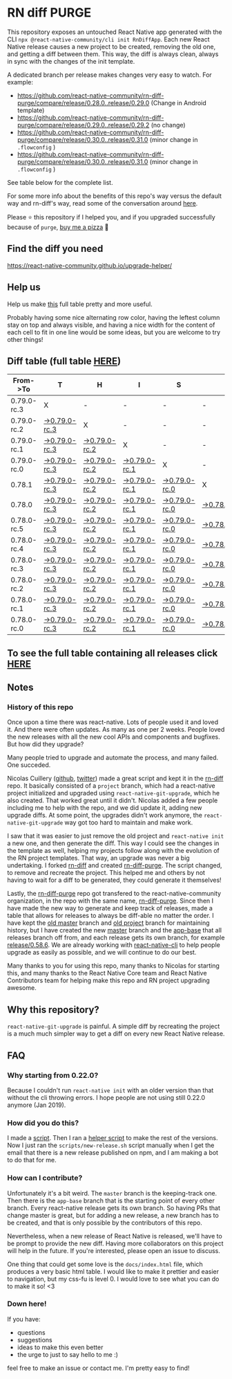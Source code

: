 # RN diff PURGE

This repository exposes an untouched React Native app generated with the CLI
`npx @react-native-community/cli init RnDiffApp`. Each new React Native release causes a new project to be created, removing the old one, and getting a diff between them. This way, the diff is always clean, always in sync with the changes of the init template.

A dedicated branch per release makes changes very easy
to watch. For example:

- https://github.com/react-native-community/rn-diff-purge/compare/release/0.28.0..release/0.29.0
  (Change in Android template)
- https://github.com/react-native-community/rn-diff-purge/compare/release/0.29.0..release/0.29.2
  (no change)
- https://github.com/react-native-community/rn-diff-purge/compare/release/0.30.0..release/0.31.0
  (minor change in `.flowconfig` )
- https://github.com/react-native-community/rn-diff-purge/compare/release/0.30.0..release/0.31.0
  (minor change in `.flowconfig` )

See table below for the complete list.

For some more info about the benefits of this repo's way versus the default way and rn-diff's way, read some of the conversation around [here](https://github.com/react-native-community/discussions-and-proposals/issues/68#issuecomment-452227478).

Please :star: this repository if I helped you, and if you upgraded successfully because of `purge`, [buy me a pizza](https://www.buymeacoffee.com/pvinis) :pizza:

## Find the diff you need

https://react-native-community.github.io/upgrade-helper/

## Help us

Help us make [this](https://react-native-community.github.io/rn-diff-purge) full table pretty and more useful.

Probably having some nice alternating row color, having the leftest column stay on top and always visible, and having a nice width for the content of each cell to fit in one line would be some ideas, but you are welcome to try other things!

## Diff table (full table [HERE](https://react-native-community.github.io/rn-diff-purge/))

| From->To    | T                                                                                                                         | H                                                                                                                         | I                                                                                                                         | S                                                                                                                         |                                                                                                                 | I                                                                                                               | S                                                                                                                         |                                                                                                                           | C                                                                                                                         | O                                                                                                                         | O                                                                                                                         | L |
| ----------- | ------------------------------------------------------------------------------------------------------------------------- | ------------------------------------------------------------------------------------------------------------------------- | ------------------------------------------------------------------------------------------------------------------------- | ------------------------------------------------------------------------------------------------------------------------- | --------------------------------------------------------------------------------------------------------------- | --------------------------------------------------------------------------------------------------------------- | ------------------------------------------------------------------------------------------------------------------------- | ------------------------------------------------------------------------------------------------------------------------- | ------------------------------------------------------------------------------------------------------------------------- | ------------------------------------------------------------------------------------------------------------------------- | ------------------------------------------------------------------------------------------------------------------------- | - |
| 0.79.0-rc.3 | X                                                                                                                         | -                                                                                                                         | -                                                                                                                         | -                                                                                                                         | -                                                                                                               | -                                                                                                               | -                                                                                                                         | -                                                                                                                         | -                                                                                                                         | -                                                                                                                         | -                                                                                                                         | - |
| 0.79.0-rc.2 | [->0.79.0-rc.3](https://github.com/react-native-community/rn-diff-purge/compare/release/0.79.0-rc.2..release/0.79.0-rc.3) | X                                                                                                                         | -                                                                                                                         | -                                                                                                                         | -                                                                                                               | -                                                                                                               | -                                                                                                                         | -                                                                                                                         | -                                                                                                                         | -                                                                                                                         | -                                                                                                                         | - |
| 0.79.0-rc.1 | [->0.79.0-rc.3](https://github.com/react-native-community/rn-diff-purge/compare/release/0.79.0-rc.1..release/0.79.0-rc.3) | [->0.79.0-rc.2](https://github.com/react-native-community/rn-diff-purge/compare/release/0.79.0-rc.1..release/0.79.0-rc.2) | X                                                                                                                         | -                                                                                                                         | -                                                                                                               | -                                                                                                               | -                                                                                                                         | -                                                                                                                         | -                                                                                                                         | -                                                                                                                         | -                                                                                                                         | - |
| 0.79.0-rc.0 | [->0.79.0-rc.3](https://github.com/react-native-community/rn-diff-purge/compare/release/0.79.0-rc.0..release/0.79.0-rc.3) | [->0.79.0-rc.2](https://github.com/react-native-community/rn-diff-purge/compare/release/0.79.0-rc.0..release/0.79.0-rc.2) | [->0.79.0-rc.1](https://github.com/react-native-community/rn-diff-purge/compare/release/0.79.0-rc.0..release/0.79.0-rc.1) | X                                                                                                                         | -                                                                                                               | -                                                                                                               | -                                                                                                                         | -                                                                                                                         | -                                                                                                                         | -                                                                                                                         | -                                                                                                                         | - |
| 0.78.1      | [->0.79.0-rc.3](https://github.com/react-native-community/rn-diff-purge/compare/release/0.78.1..release/0.79.0-rc.3)      | [->0.79.0-rc.2](https://github.com/react-native-community/rn-diff-purge/compare/release/0.78.1..release/0.79.0-rc.2)      | [->0.79.0-rc.1](https://github.com/react-native-community/rn-diff-purge/compare/release/0.78.1..release/0.79.0-rc.1)      | [->0.79.0-rc.0](https://github.com/react-native-community/rn-diff-purge/compare/release/0.78.1..release/0.79.0-rc.0)      | X                                                                                                               | -                                                                                                               | -                                                                                                                         | -                                                                                                                         | -                                                                                                                         | -                                                                                                                         | -                                                                                                                         | - |
| 0.78.0      | [->0.79.0-rc.3](https://github.com/react-native-community/rn-diff-purge/compare/release/0.78.0..release/0.79.0-rc.3)      | [->0.79.0-rc.2](https://github.com/react-native-community/rn-diff-purge/compare/release/0.78.0..release/0.79.0-rc.2)      | [->0.79.0-rc.1](https://github.com/react-native-community/rn-diff-purge/compare/release/0.78.0..release/0.79.0-rc.1)      | [->0.79.0-rc.0](https://github.com/react-native-community/rn-diff-purge/compare/release/0.78.0..release/0.79.0-rc.0)      | [->0.78.1](https://github.com/react-native-community/rn-diff-purge/compare/release/0.78.0..release/0.78.1)      | X                                                                                                               | -                                                                                                                         | -                                                                                                                         | -                                                                                                                         | -                                                                                                                         | -                                                                                                                         | - |
| 0.78.0-rc.5 | [->0.79.0-rc.3](https://github.com/react-native-community/rn-diff-purge/compare/release/0.78.0-rc.5..release/0.79.0-rc.3) | [->0.79.0-rc.2](https://github.com/react-native-community/rn-diff-purge/compare/release/0.78.0-rc.5..release/0.79.0-rc.2) | [->0.79.0-rc.1](https://github.com/react-native-community/rn-diff-purge/compare/release/0.78.0-rc.5..release/0.79.0-rc.1) | [->0.79.0-rc.0](https://github.com/react-native-community/rn-diff-purge/compare/release/0.78.0-rc.5..release/0.79.0-rc.0) | [->0.78.1](https://github.com/react-native-community/rn-diff-purge/compare/release/0.78.0-rc.5..release/0.78.1) | [->0.78.0](https://github.com/react-native-community/rn-diff-purge/compare/release/0.78.0-rc.5..release/0.78.0) | X                                                                                                                         | -                                                                                                                         | -                                                                                                                         | -                                                                                                                         | -                                                                                                                         | - |
| 0.78.0-rc.4 | [->0.79.0-rc.3](https://github.com/react-native-community/rn-diff-purge/compare/release/0.78.0-rc.4..release/0.79.0-rc.3) | [->0.79.0-rc.2](https://github.com/react-native-community/rn-diff-purge/compare/release/0.78.0-rc.4..release/0.79.0-rc.2) | [->0.79.0-rc.1](https://github.com/react-native-community/rn-diff-purge/compare/release/0.78.0-rc.4..release/0.79.0-rc.1) | [->0.79.0-rc.0](https://github.com/react-native-community/rn-diff-purge/compare/release/0.78.0-rc.4..release/0.79.0-rc.0) | [->0.78.1](https://github.com/react-native-community/rn-diff-purge/compare/release/0.78.0-rc.4..release/0.78.1) | [->0.78.0](https://github.com/react-native-community/rn-diff-purge/compare/release/0.78.0-rc.4..release/0.78.0) | [->0.78.0-rc.5](https://github.com/react-native-community/rn-diff-purge/compare/release/0.78.0-rc.4..release/0.78.0-rc.5) | X                                                                                                                         | -                                                                                                                         | -                                                                                                                         | -                                                                                                                         | - |
| 0.78.0-rc.3 | [->0.79.0-rc.3](https://github.com/react-native-community/rn-diff-purge/compare/release/0.78.0-rc.3..release/0.79.0-rc.3) | [->0.79.0-rc.2](https://github.com/react-native-community/rn-diff-purge/compare/release/0.78.0-rc.3..release/0.79.0-rc.2) | [->0.79.0-rc.1](https://github.com/react-native-community/rn-diff-purge/compare/release/0.78.0-rc.3..release/0.79.0-rc.1) | [->0.79.0-rc.0](https://github.com/react-native-community/rn-diff-purge/compare/release/0.78.0-rc.3..release/0.79.0-rc.0) | [->0.78.1](https://github.com/react-native-community/rn-diff-purge/compare/release/0.78.0-rc.3..release/0.78.1) | [->0.78.0](https://github.com/react-native-community/rn-diff-purge/compare/release/0.78.0-rc.3..release/0.78.0) | [->0.78.0-rc.5](https://github.com/react-native-community/rn-diff-purge/compare/release/0.78.0-rc.3..release/0.78.0-rc.5) | [->0.78.0-rc.4](https://github.com/react-native-community/rn-diff-purge/compare/release/0.78.0-rc.3..release/0.78.0-rc.4) | X                                                                                                                         | -                                                                                                                         | -                                                                                                                         | - |
| 0.78.0-rc.2 | [->0.79.0-rc.3](https://github.com/react-native-community/rn-diff-purge/compare/release/0.78.0-rc.2..release/0.79.0-rc.3) | [->0.79.0-rc.2](https://github.com/react-native-community/rn-diff-purge/compare/release/0.78.0-rc.2..release/0.79.0-rc.2) | [->0.79.0-rc.1](https://github.com/react-native-community/rn-diff-purge/compare/release/0.78.0-rc.2..release/0.79.0-rc.1) | [->0.79.0-rc.0](https://github.com/react-native-community/rn-diff-purge/compare/release/0.78.0-rc.2..release/0.79.0-rc.0) | [->0.78.1](https://github.com/react-native-community/rn-diff-purge/compare/release/0.78.0-rc.2..release/0.78.1) | [->0.78.0](https://github.com/react-native-community/rn-diff-purge/compare/release/0.78.0-rc.2..release/0.78.0) | [->0.78.0-rc.5](https://github.com/react-native-community/rn-diff-purge/compare/release/0.78.0-rc.2..release/0.78.0-rc.5) | [->0.78.0-rc.4](https://github.com/react-native-community/rn-diff-purge/compare/release/0.78.0-rc.2..release/0.78.0-rc.4) | [->0.78.0-rc.3](https://github.com/react-native-community/rn-diff-purge/compare/release/0.78.0-rc.2..release/0.78.0-rc.3) | X                                                                                                                         | -                                                                                                                         | - |
| 0.78.0-rc.1 | [->0.79.0-rc.3](https://github.com/react-native-community/rn-diff-purge/compare/release/0.78.0-rc.1..release/0.79.0-rc.3) | [->0.79.0-rc.2](https://github.com/react-native-community/rn-diff-purge/compare/release/0.78.0-rc.1..release/0.79.0-rc.2) | [->0.79.0-rc.1](https://github.com/react-native-community/rn-diff-purge/compare/release/0.78.0-rc.1..release/0.79.0-rc.1) | [->0.79.0-rc.0](https://github.com/react-native-community/rn-diff-purge/compare/release/0.78.0-rc.1..release/0.79.0-rc.0) | [->0.78.1](https://github.com/react-native-community/rn-diff-purge/compare/release/0.78.0-rc.1..release/0.78.1) | [->0.78.0](https://github.com/react-native-community/rn-diff-purge/compare/release/0.78.0-rc.1..release/0.78.0) | [->0.78.0-rc.5](https://github.com/react-native-community/rn-diff-purge/compare/release/0.78.0-rc.1..release/0.78.0-rc.5) | [->0.78.0-rc.4](https://github.com/react-native-community/rn-diff-purge/compare/release/0.78.0-rc.1..release/0.78.0-rc.4) | [->0.78.0-rc.3](https://github.com/react-native-community/rn-diff-purge/compare/release/0.78.0-rc.1..release/0.78.0-rc.3) | [->0.78.0-rc.2](https://github.com/react-native-community/rn-diff-purge/compare/release/0.78.0-rc.1..release/0.78.0-rc.2) | X                                                                                                                         | - |
| 0.78.0-rc.0 | [->0.79.0-rc.3](https://github.com/react-native-community/rn-diff-purge/compare/release/0.78.0-rc.0..release/0.79.0-rc.3) | [->0.79.0-rc.2](https://github.com/react-native-community/rn-diff-purge/compare/release/0.78.0-rc.0..release/0.79.0-rc.2) | [->0.79.0-rc.1](https://github.com/react-native-community/rn-diff-purge/compare/release/0.78.0-rc.0..release/0.79.0-rc.1) | [->0.79.0-rc.0](https://github.com/react-native-community/rn-diff-purge/compare/release/0.78.0-rc.0..release/0.79.0-rc.0) | [->0.78.1](https://github.com/react-native-community/rn-diff-purge/compare/release/0.78.0-rc.0..release/0.78.1) | [->0.78.0](https://github.com/react-native-community/rn-diff-purge/compare/release/0.78.0-rc.0..release/0.78.0) | [->0.78.0-rc.5](https://github.com/react-native-community/rn-diff-purge/compare/release/0.78.0-rc.0..release/0.78.0-rc.5) | [->0.78.0-rc.4](https://github.com/react-native-community/rn-diff-purge/compare/release/0.78.0-rc.0..release/0.78.0-rc.4) | [->0.78.0-rc.3](https://github.com/react-native-community/rn-diff-purge/compare/release/0.78.0-rc.0..release/0.78.0-rc.3) | [->0.78.0-rc.2](https://github.com/react-native-community/rn-diff-purge/compare/release/0.78.0-rc.0..release/0.78.0-rc.2) | [->0.78.0-rc.1](https://github.com/react-native-community/rn-diff-purge/compare/release/0.78.0-rc.0..release/0.78.0-rc.1) | X |

## To see the full table containing all releases click [HERE](https://react-native-community.github.io/rn-diff-purge/)

## Notes

### History of this repo

Once upon a time there was react-native. Lots of people used it and loved it. And there were often updates. As many as one per 2 weeks. People loved the new releases with all the new cool APIs and components and bugfixes. But how did they upgrade?

Many people tried to upgrade and automate the process, and many failed. One succeded.

Nicolas Cuillery ([github](https://github.com/ncuillery), [twitter](https://twitter.com/ncuillery)) made a great script and kept it in the [rn-diff](https://github.com/ncuillery/rn-diff) repo. It basically consisted of a `project` branch, which had a react-native project initialized and upgraded using `react-native-git-upgrade`, which he also created. That worked great until it didn't. Nicolas added a few people including me to help with the repo, and we did update it, adding new upgrade diffs. At some point, the upgrades didn't work anymore, the `react-native-git-upgrade` way got too hard to maintain and make work.

I saw that it was easier to just remove the old project and `react-native init` a new one, and then generate the diff. This way I could see the changes in the template as well, helping my projects follow along with the evolution of the RN project templates. That way, an upgrade was never a big undertaking. I forked [rn-diff](https://github.com/ncuillery/rn-diff) and created [rn-diff-purge](https://github.com/react-native-community/rn-diff-purge). The script changed, to remove and recreate the project. This helped me and others by not having to wait for a diff to be generated, they could generate it themselves!

Lastly, the [rn-diff-purge](https://github.com/react-native-community/rn-diff-purge) repo got transfered to the react-native-community organization, in the repo with the same name, [rn-diff-purge](https://github.com/react-native-community/rn-diff-purge). Since then I have made the new way to generate and keep track of releases, made a table that allows for releases to always be diff-able no matter the order. I have kept the [old master](https://github.com/react-native-community/rn-diff-purge/tree/old/master) branch and [old project](https://github.com/react-native-community/rn-diff-purge/tree/old/project) branch for maintaining history, but I have created the new [master](https://github.com/react-native-community/rn-diff-purge/tree/master) branch and the [app-base](https://github.com/react-native-community/rn-diff-purge/tree/app-base) that all releases branch off from, and each release gets its own branch, for example [release/0.58.6](https://github.com/react-native-community/rn-diff-purge/tree/release/0.58.6). We are already working with [react-native-cli](https://github.com/react-native-community/react-native-cli) to help people upgrade as easily as possible, and we will continue to do our best.

Many thanks to you for using this repo, many thanks to Nicolas for starting this, and many thanks to the React Native Core team and React Native Contributors team for helping make this repo and RN project upgrading awesome.

## Why this repository?

`react-native-git-upgrade` is painful. A simple diff by recreating the project is a much much simpler way to get a diff on every new React Native release.

## FAQ

### Why starting from 0.22.0?

Because I couldn't run `react-native init` with an older version than that without the cli throwing errors. I hope people are not using still 0.22.0 anymore (Jan 2019).

### How did you do this?

I made a [script](https://github.com/react-native-community/rn-diff-purge/blob/master/scripts/new-release.sh). Then I ran a [helper script](https://github.com/react-native-community/rn-diff-purge/blob/master/scripts/new-release.sh) to make the rest of the versions.
Now I just ran the `scripts/new-release.sh` script manually when I get the email that there is a new release published on npm, and I am making a bot to do that for me.

### How can I contribute?

Unfortunately it's a bit weird. The `master` branch is the keeping-track one. Then there is the `app-base` branch that is the starting point of every other branch. Every react-native release gets its own branch. So having PRs that change master is great, but for adding a new release, a new branch has to be created, and that is only possible by the contributors of this repo.

Nevertheless, when a new release of React Native is released, we'll have to be prompt to provide
the new diff. Having more collaborators on this project will help in the future. If you're interested, please open an issue to discuss.

One thing that could get some love is the `docs/index.html` file, which produces a very basic html table. I would like to make it prettier and easier to navigation, but my css-fu is level 0. I would love to see what you can do to make it so! <3

### Down here!

If you have:

- questions
- suggestions
- ideas to make this even better
- the urge to just to say hello to me :)

feel free to make an issue or contact me. I'm pretty easy to find!

